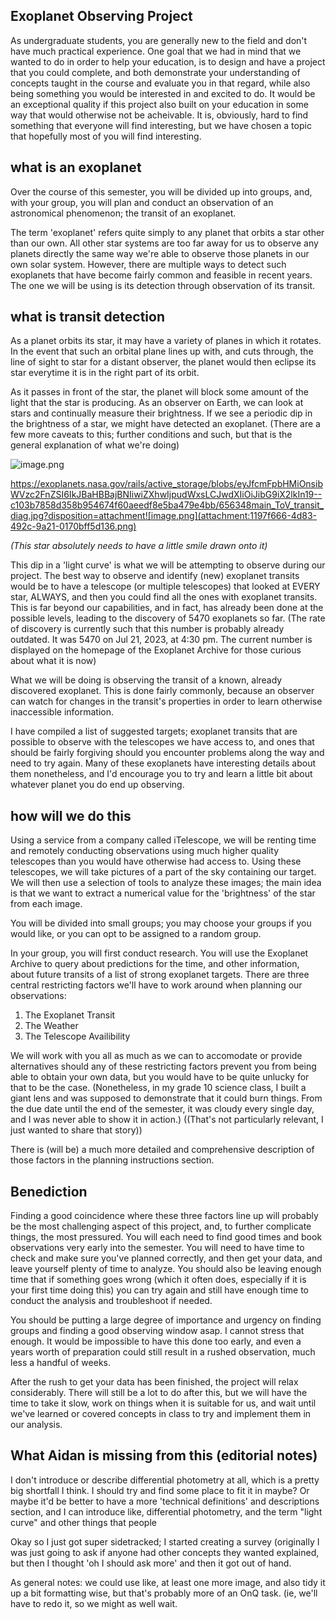 ## Exoplanet Observing Project

As undergraduate students, you are generally new to the field and don't have much practical experience. One goal that we had in mind that we wanted to do in order to help your education, is to design and have a project that you could complete, and both demonstrate your understanding of concepts taught in the course and evaluate you in that regard, while also being something you would be interested in and excited to do. It would be an exceptional quality if this project also built on your education in some way that would otherwise not be acheivable. It is, obviously, hard to find something that everyone will find interesting, but we have chosen a topic that hopefully most of you will find interesting.

## what is an exoplanet

Over the course of this semester, you will be divided up into groups, and, with your group, you will plan and conduct an observation of an astronomical phenomenon; the transit of an exoplanet. 

The term 'exoplanet' refers quite simply to any planet that orbits a star other than our own. All other star systems are too far away for us to observe any planets directly the same way we're able to observe those planets in our own solar system. However, there are multiple ways to detect such exoplanets that have become fairly common and feasible in recent years. The one we will be using is its detection through observation of its transit.

## what is transit detection

As a planet orbits its star, it may have a variety of planes in which it rotates. In the event that such an orbital plane lines up with, and cuts through, the line of sight to star for a distant observer, the planet would then eclipse its star everytime it is in the right part of its orbit.

As it passes in front of the star, the planet will block some amount of the light that the star is producing. As an observer on Earth, we can look at stars and continually measure their brightness. If we see a periodic dip in the brightness of a star, we might have detected an exoplanet. 
(There are a few more caveats to this; further conditions and such, but that is the general explanation of what we're doing)

![image.png](attachment:208c76cc-227f-4151-b08b-595f17abc087.png)

https://exoplanets.nasa.gov/rails/active_storage/blobs/eyJfcmFpbHMiOnsibWVzc2FnZSI6IkJBaHBBajBNIiwiZXhwIjpudWxsLCJwdXIiOiJibG9iX2lkIn19--c103b7858d358b954674f60aeedf8e5ba479e4bb/656348main_ToV_transit_diag.jpg?disposition=attachment![image.png](attachment:1197f666-4d83-492c-9a21-0170bff5d136.png)

*(This star absolutely needs to have a little smile drawn onto it)*

This dip in a 'light curve' is what we will be attempting to observe during our project.
The best way to observe and identify (new) exoplanet transits would be to have a telescope (or multiple telescopes) that looked at EVERY star, ALWAYS, and then you could find all the ones with exoplanet transits. This is far beyond our capabilities, and in fact, has already been done at the possible levels, leading to the discovery of 5470 exoplanets so far.
(The rate of discovery is currently such that this number is probably already outdated. It was 5470 on Jul 21, 2023, at 4:30 pm. The current number is displayed on the homepage of the Exoplanet Archive for those curious about what it is now)

What we will be doing is observing the transit of a known, already discovered exoplanet. This is done fairly commonly, because an observer can watch for changes in the transit's properties in order to learn otherwise inaccessible information.

I have compiled a list of suggested targets; exoplanet transits that are possible to observe with the telescopes we have access to, and ones that should be fairly forgiving should you encounter problems along the way and need to try again. Many of these exoplanets have interesting details about them nonetheless, and I'd encourage you to try and learn a little bit about whatever planet you do end up observing.

## how will we do this

Using a service from a company called iTelescope, we will be renting time and remotely conducting observations using much higher quality telescopes than you would have otherwise had access to.
Using these telescopes, we will take pictures of a part of the sky containing our target. We will then use a selection of tools to analyze these images; the main idea is that we want to extract a numerical value for the 'brightness' of the star from each image.


You will be divided into small groups; you may choose your groups if you would like, or you can opt to be assigned to a random group.

In your group, you will first conduct research.
You will use the Exoplanet Archive to query about predictions for the time, and other information, about future transits of a list of strong exoplanet targets. 
There are three central restricting factors we'll have to work around when planning our observations:
1. The Exoplanet Transit
2. The Weather
3. The Telescope Availibility

We will work with you all as much as we can to accomodate or provide alternatives should any of these restricting factors prevent you from being able to obtain your own data, but you would have to be quite unlucky for that to be the case. (Nonetheless, in my grade 10 science class, I built a giant lens and was supposed to demonstrate that it could burn things. From the due date until the end of the semester, it was cloudy every single day, and I was never able to show it in action.) ((That's not particularly relevant, I just wanted to share that story))

There is (will be) a much more detailed and comprehensive description of those factors in the planning instructions section.

## Benediction

Finding a good coincidence where these three factors line up will probably be the most challenging aspect of this project, and, to further complicate things, the most pressured. You will each need to find good times and book observations very early into the semester. You will need to have time to check and make sure you've planned correctly, and then get your data, and leave yourself plenty of time to analyze. You should also be leaving enough time that if something goes wrong (which it often does, especially if it is your first time doing this) you can try again and still have enough time to conduct the analysis and troubleshoot if needed.

You should be putting a large degree of importance and urgency on finding groups and finding a good observing window asap. I cannot stress that enough. It would be impossible to have this done too early, and even a years worth of preparation could still result in a rushed observation, much less a handful of weeks. 

After the rush to get your data has been finished, the project will relax considerably. There will still be a lot to do after this, but we will have the time to take it slow, work on things when it is suitable for us, and wait until we've learned or covered concepts in class to try and implement them in our analysis.

## What Aidan is missing from this (editorial notes)

I don't introduce or describe differential photometry at all, which is a pretty big shortfall I think. I should try and find some place to fit it in maybe?
Or maybe it'd be better to have a more 'technical definitions' and descriptions section, and I can introduce like, differential photometry, and the term "light curve" and other things that people 

Okay so I just got super sidetracked; I started creating a survey (originally I was just going to ask if anyone had other concepts they wanted explained, but then I thought 'oh I should ask more' and then it got out of hand.

As general notes: we could use like, at least one more image, and also tidy it up a bit formatting wise, but that's probably more of an OnQ task. (ie, we'll have to redo it, so we might as well wait.
